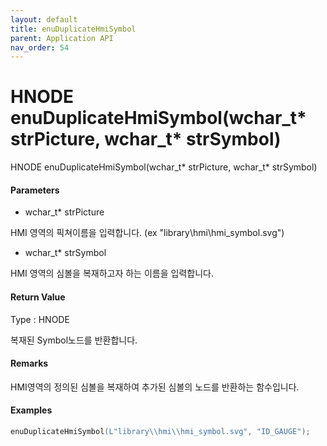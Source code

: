 ```yaml
---
layout: default
title: enuDuplicateHmiSymbol
parent: Application API
nav_order: 54
---
```

# HNODE enuDuplicateHmiSymbol\(wchar\_t\* strPicture, wchar\_t\* strSymbol\)

HNODE enuDuplicateHmiSymbol\(wchar\_t\* strPicture, wchar\_t\* strSymbol\)

#### Parameters

* wchar\_t\* strPicture

HMI 영역의 픽쳐이름을 입력합니다. \(ex "library\\hmi\\hmi\_symbol.svg"\)

* wchar\_t\* strSymbol

HMI 영역의 심볼을 복재하고자 하는 이름을 입력합니다.

#### Return Value

Type : HNODE

복재된 Symbol노드를 반환합니다.

#### Remarks

HMI영역의 정의된 심볼을 복재하여 추가된 심볼의 노드를 반환하는 함수입니다.

#### Examples

```cpp
enuDuplicateHmiSymbol(L"library\\hmi\\hmi_symbol.svg", "ID_GAUGE");
```




